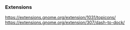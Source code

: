 ### Extensions

https://extensions.gnome.org/extension/1031/topicons/
https://extensions.gnome.org/extension/307/dash-to-dock/

